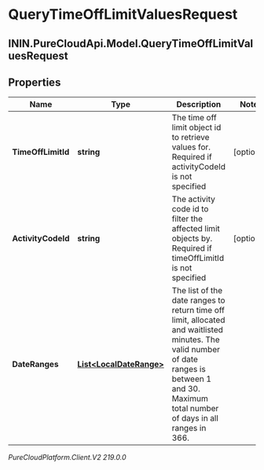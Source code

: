 # QueryTimeOffLimitValuesRequest

## ININ.PureCloudApi.Model.QueryTimeOffLimitValuesRequest

## Properties

|Name | Type | Description | Notes|
|------------ | ------------- | ------------- | -------------|
| **TimeOffLimitId** | **string** | The time off limit object id to retrieve values for. Required if activityCodeId is not specified | [optional] |
| **ActivityCodeId** | **string** | The activity code id to filter the affected limit objects by. Required if timeOffLimitId is not specified | [optional] |
| **DateRanges** | [**List&lt;LocalDateRange&gt;**](LocalDateRange) | The list of the date ranges to return time off limit, allocated and waitlisted minutes. The valid number of date ranges is between 1 and 30. Maximum total number of days in all ranges in 366. | |



_PureCloudPlatform.Client.V2 219.0.0_
